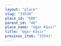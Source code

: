 ```yaml
---
layout: "place"
slug: "33538"
place_id: "688"
parent_id: "40"
place_name: "Ugar-Kāṣir"
title: "Ugar-Kāṣir"
previous_item: "33541"
---
```

